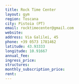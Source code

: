 ```yaml
---
title: Rock Time Center
layout: gym
region: Toscana
city: Pistoia (PT)
email: rocktimecenter@gmail.com
website: 
address: Via Galilei, 45
phone: +39 0573 1781462
latitude: 43.93333
longitude: 10.91667
annual_fee: 
ingress_price: 
structures: 
monthly_subscription_price: 
rent: 
---
```


